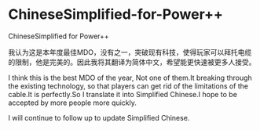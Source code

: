# ChineseSimplified-for-Power++
ChineseSimplified for Power++

我认为这是本年度最佳MDO，没有之一，突破现有科技，使得玩家可以拜托电缆的限制，他是完美的。因此我将其翻译为简体中文，希望能更快速被更多人接受。

I think this is the best MDO of the year, Not one of them.It breaking through the existing technology, so that players can get rid of the limitations of the cable.It is perfectly.So I translate it into Simplified Chinese.I hope to be accepted by more people more quickly.

I will continue to follow up to update Simplified Chinese.
